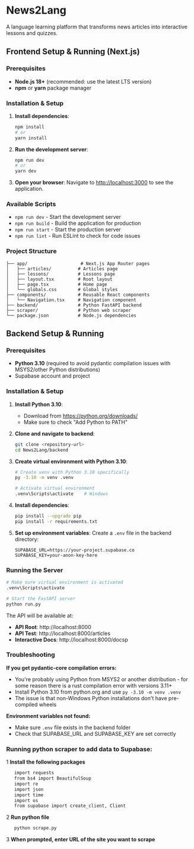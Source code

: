 # News2Lang

A language learning platform that transforms news articles into interactive lessons and quizzes.

## Frontend Setup & Running (Next.js)

### Prerequisites
- **Node.js 18+** (recommended: use the latest LTS version)
- **npm** or **yarn** package manager

### Installation & Setup

1. **Install dependencies**:
   ```bash
   npm install
   # or
   yarn install
   ```

2. **Run the development server**:
   ```bash
   npm run dev
   # or
   yarn dev
   ```

3. **Open your browser**:
   Navigate to [http://localhost:3000](http://localhost:3000) to see the application.

### Available Scripts

- `npm run dev` - Start the development server
- `npm run build` - Build the application for production
- `npm run start` - Start the production server
- `npm run lint` - Run ESLint to check for code issues

### Project Structure

```
├── app/                    # Next.js App Router pages
│   ├── articles/          # Articles page
│   ├── lessons/           # Lessons page
│   ├── layout.tsx         # Root layout
│   ├── page.tsx           # Home page
│   └── globals.css        # Global styles
├── components/            # Reusable React components
│   └── Navigation.tsx     # Navigation component
├── backend/               # Python FastAPI backend
├── scraper/               # Python web scraper
└── package.json           # Node.js dependencies
```

## Backend Setup & Running

### Prerequisites
- **Python 3.10** (required to avoid pydantic compilation issues with MSYS2/other Python distributions)
- Supabase account and project

### Installation & Setup

1. **Install Python 3.10**:
   - Download from https://python.org/downloads/
   - Make sure to check "Add Python to PATH"

2. **Clone and navigate to backend**:
   ```bash
   git clone <repository-url>
   cd News2Lang/backend
   ```

3. **Create virtual environment with Python 3.10**:
   ```bash
   # Create venv with Python 3.10 specifically
   py -3.10 -m venv .venv

   # Activate virtual environment
   .venv\Scripts\activate    # Windows
   ```

4. **Install dependencies**:
   ```bash
   pip install --upgrade pip
   pip install -r requirements.txt
   ```

5. **Set up environment variables**:
   Create a `.env` file in the backend directory:
   ```env
   SUPABASE_URL=https://your-project.supabase.co
   SUPABASE_KEY=your-anon-key-here
   ```

### Running the Server

```bash
# Make sure virtual environment is activated
.venv\Scripts\activate

# Start the FastAPI server
python run.py
```

The API will be available at:
- **API Root**: http://localhost:8000
- **API Test**: http://localhost:8000/articles
- **Interactive Docs**: http://localhost:8000/docsp

### Troubleshooting

**If you get pydantic-core compilation errors:**
- You're probably using Python from MSYS2 or another distribution - for some reason there is a rust compilation error with versions 3.11+
- Install Python 3.10 from python.org and use `py -3.10 -m venv .venv`
- The issue is that non-Windows Python installations don't have pre-compiled wheels

**Environment variables not found:**
- Make sure `.env` file exists in the backend folder
- Check that SUPABASE_URL and SUPABASE_KEY are set correctly

### Running python scraper to add data to Supabase:

1 **Install the following packages**

```bash
   import requests
   from bs4 import BeautifulSoup
   import re
   import json
   import time
   import os
   from supabase import create_client, Client
```

2 **Run python file**

```bash
   python scrape.py
```

3 **When prompted, enter URL of the site you want to scrape**

